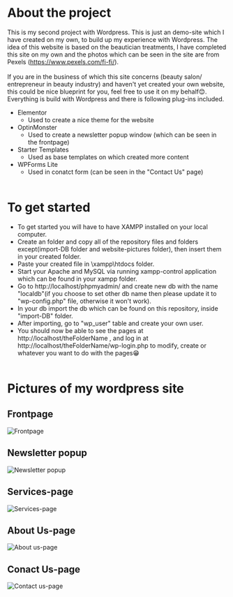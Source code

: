 # About the project
This is my second project with Wordpress. This is just an demo-site which I have created on my own, to build up my experience with Wordpress. The idea of this website is based on the beautician treatments,
I have completed this site on my own and the photos which can be seen in the site are from Pexels (https://www.pexels.com/fi-fi/).<br /><br /> If you are in the business of which
this site concerns (beauty salon/ entrepreneur in beauty industry) and haven't yet created your own website, this could be nice blueprint for you, feel free to use it on my behalf😊. 
Everything is build with Wordpress and there is following plug-ins included.

* Elementor
  - Used to create a nice theme for the website 
* OptinMonster
  - Used to create a newsletter popup window (which can be seen in the frontpage)
* Starter Templates
  - Used as base templates on which created more content 
* WPForms Lite
  - Used in conatct form (can be seen in the "Contact Us" page)
<br /><br />
# To get started
* To get started you will have to have XAMPP installed on your local computer.
* Create an folder and copy all of the repository files and folders except(import-DB folder and website-pictures folder), then insert them in your created folder.
* Paste your created file in \xampp\htdocs folder.
* Start your Apache and MySQL via running xampp-control application which can be found in your xampp folder.
* Go to http://localhost/phpmyadmin/ and create new db with the name "localdb"(if you choose to set other db name then please update it to "wp-config.php" file, otherwise it won't work).
* In your db import the db which can be found on this repository, inside "import-DB" folder. 
* After importing, go to "wp_user" table and create your own user.
* You should now be able to see the pages at http://localhost/theFolderName , and log in at http://localhost/theFolderName/wp-login.php to modify, create or whatever you want to do with the pages😁
<br /><br />
# Pictures of my wordpress site
## Frontpage
![Frontpage](https://github.com/Sheerzad9/Wordpress-site/blob/main/website-pictures/Frontpage.png)
## Newsletter popup
![Newsletter popup](https://github.com/Sheerzad9/Wordpress-site/blob/main/website-pictures/newsletter-pop-up.png)
## Services-page
![Services-page](https://github.com/Sheerzad9/Wordpress-site/blob/main/website-pictures/Service-page.png)
## About Us-page
![About us-page](https://github.com/Sheerzad9/Wordpress-site/blob/main/website-pictures/About-us-page.png)
## Conact Us-page
![Contact us-page](https://github.com/Sheerzad9/Wordpress-site/blob/main/website-pictures/Contact-us-page.png)

